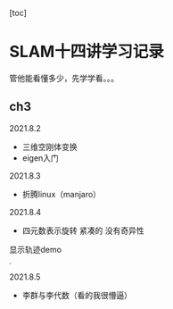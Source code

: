 [toc]

# SLAM十四讲学习记录

管他能看懂多少，先学学看。。。

## ch3

2021.8.2

- 三维空刚体变换
- eigen入门

2021.8.3

- 折腾linux（manjaro）

2021.8.4

- 四元数表示旋转 紧凑的 没有奇异性

显示轨迹demo

<img src="https://gitee.com/YhQIAOXYZ/BlogImages/raw/master/images/2021-08-04_16-13.png" style="zoom: 20%;" />

2021.8.5
- 李群与李代数（看的我很懵逼）
